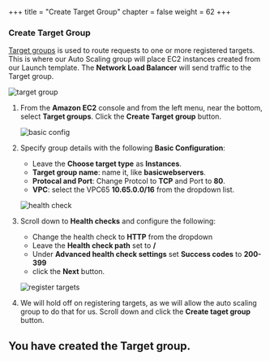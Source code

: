 +++
title = "Create Target Group"
chapter = false
weight = 62
+++

### Create Target Group

[Target groups](https://docs.aws.amazon.com/elasticloadbalancing/latest/network/load-balancer-target-groups.html) is used to route requests to one or more registered targets. This is where our Auto Scaling group will place EC2 instances created from our Launch template. The **Network Load Balancer** will send traffic to the Target group.

   ![target group](/images/nlb-tgs.png)
1. From the **Amazon EC2** console and from the left menu, near the bottom, select **Target groups**. Click the **Create Target group** button.

   ![basic config](/images/nlb-tg-basic.png)

1. Specify group details with the following **Basic Configuration**:
   - Leave the **Choose target type** as **Instances**.
   - **Target group name**: name it, like **basicwebservers**.
   - **Protocal and Port**: Change Protcol to **TCP** and Port to **80**.
   - **VPC**: select the VPC65 **10.65.0.0/16** from the dropdown list.


   ![health check](/images/nlb-tg-health.png)

1. Scroll down to **Health checks** and configure the following:
   - Change the health check to **HTTP** from the dropdown
   - Leave the **Health check path** set to **/**
   - Under **Advanced health check settings** set **Success codes** to **200-399**
   - click the **Next** button.

   ![register targets](/images/nlb-tg-register.png)
1. We will hold off on registering targets, as we will allow the auto scaling group to do that for us. Scroll down and click the **Create taget group** button.

## You have created the Target group.
